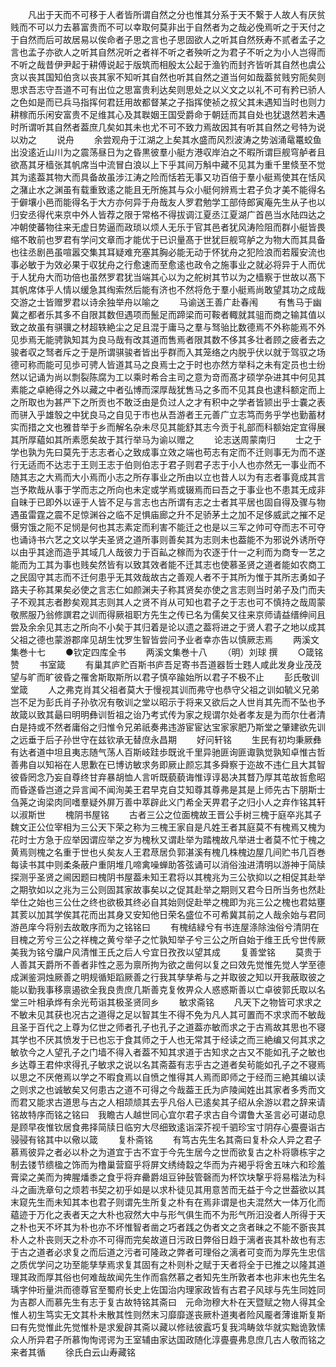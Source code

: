 <!-- { "loadSidebar": true } -->
　　凡出于天而不可移于人者皆所谓自然之分也惟其分系于天不繋于人故人有厌贫贱而不可以力去慕富贵而不可以幸取何莫非出于自然者为之哉必俛焉听之于天付之于自然而后可故居易以俟命者子思之言也子思固欲人之听其自然殀寿不贰者孟子之言也孟子亦欲人之听其自然况听之者祥不听之者殃听之为君子不听之为小人岂得而不听之哉昔伊尹起于耕傅说起于版筑而相殷太公起于渔钓而封齐皆听其自然也虞公贪以丧其国知伯贪以丧其家不知听其自然也听其自然之道当何如哉葢贫贱穷阨矣则思求吾志守吾道不可有出位之思富贵利达矣则思处之以义文之以礼不可有矜已骄人之色如是而已兵马指挥何君廷用故都督某之子指挥使祯之叔父其未遇知当时也则力耕稼而乐闲安富贵不足维其心及其聫姻王国受爵命于朝廷而其自处也犹退然若未遇时所谓听其自然者葢庶几矣如其未也尤不可不致力焉故因其有听其自然之号特为说以劝之
　　说舟
　　余尝观舟于江湖之上矣其水盛而风烈波涛之势汹涌鼋鼍蛟鱼出没逺近山川为之震荡昼日为之昏黒彼羣小艇方港収岸泊之不暇所谓巨舰穹舻者且欲髙其牙樯张其帆席当中流冒白浪以上下乎其间万斛中藏不见其为重千里倐至不觉其为逺葢其物大而具备故虽涉江涛之险而恬若无事又功百倍于羣小艇焉使其在恬风之潴止水之渊虽有载重致逺之能且无所施其与众小艇何辨焉士君子负才美不能得名于僻壤小邑而能得名于大方亦何异于舟哉友人罗君勉学工部侍郎寅庵先生从子也以归安丞得代来京中外人皆荐之限于常格不得拔调江夏丞江夏湖广首邑当水陆四达之冲朝使蕃物往来无虚日势逼而政琐以烦人无乐于官其邑者犹风涛险阻而群小艇皆畏缩不敢前也罗君有学问文章而才能优于已识量髙于世犹巨舰穹舻之为物大而其具备也往丞剧邑虽喧嚣交集其耳疑难充塞其胸必能无动于怀犹舟之犯险浪而若履安流也事必敏于为效必果于収犹舟之行愈速而至愈逺也政令之施事业之就必将异于人而优于人犹舟大而功倍也虽然罗君犹当端其心以为之舵树其节以为之樯察于世故以髙下其帆席体乎人情以缓急其绹索然后能有济也不然将危于羣小艇焉尚敢望其功之成哉交游之士皆赠罗君以诗余独举舟以喻之
　　马谕送王善广赴春闱
　　有售马于幽冀之都者乐其多不自限其数但遇项而鬛足而蹄梁而可鞍者輙就其驵而商之输其值以致之故虽有骐骥之材超轶絶尘之足且混于庸马之羣与驽骀比数德焉不外称能焉不外见歩焉无能骋孰知其为良马哉有改其道而售焉者限其数不侈其多壮者顾之疲者去之骏者収之驽者斥之于是所谓骐骏者皆出乎群而入其笼络之内脱乎伏以就于驾驭之场德可称而能可见歩可骋人皆道其马之良焉士之于时也亦然方举科之未有定员也士纷然以记诵为尚以剽裂陈腐为工以乘时希合主司之意为竒而髙才硕学杂进其中何见其素能之卓絶得之外以藏之中者弘博而深厚哉犹售马之多而不见其良也逮科额定而上之所取也为甚严下之所贡也不敢泛由是负过人之才有积中之学者皆颕出乎士嚢之表而骈入乎雄彀之中犹良马之自见于市也从吾游者王元善广立志笃而务乎学也勤蓄材实而措之文也雅昔举于乡而解名杂未尽见其能舒其志今贡于礼部而科额始定宜得展其所厚藴如其所素愿矣故于其行举马为谕以赠之
　　论志送周蒙南归
　　士之于学也孰为先曰莫先于志志者心之致成事立效之端也苟志有定而不迁则事无为而不遂行无适而不达志于王则王志于伯则伯志于君子则君子志于小人也亦然无一事业而不随其志之大焉而大小焉而小志之所存事业之所由以立也昔人以为有志者事竟成其言岂予欺哉从事于学而志之所向也未定或学焉或辍焉而曰吾之于事业也不患其无成非自昧于已即外以诬于人皆不足与言志也古所谓有志之士者其平居也固自得及骤与物遇虽雷霆之震不足惊渊谷之临不足惧庙廊之升不足骄茅土之加不足侈威武之摧不足慑穷饿之阨不足悯是何也其志素定而利害不能迁之也是以三军之帅可夺而志不可夺也诵诗书六艺之文以学夫圣贤之道所事则善矣其为志则未也葢能不为邪说外诱所夺以由乎其途而造乎其域几人哉彼力于百畆之稼而为农逐于什一之利而为商专一艺之能而为工其为事也贱矣然皆有以致其效者能不迁其志也使慕圣贤之道者能如农商工之民固守其志而不迁何患乎无其效哉故古之善观人者不于其所为惟于其所志勇如子路夫子称其果矣必使之言志仁如颜渊夫子称其贤矣亦使之言志则当时弟子及门而夫子不观其志者尠矣观其志则其人之贤不肖从可知也君子之于志也可不慎持之哉周蒙敬熈服乃翁修譔君之训而得厥祖职方先生之传已名为儒矣又往来京师请益缙绅间且尝及余余见其志之所向不小矣于其归着是论以遗之葢将进之于贤人君子之地以成其父祖之德也蒙游郡庠见胡生忱罗生智皆尝问予业者幸亦告以慎厥志焉
　　两溪文集巻十七
　　●钦定四库全书
　　两溪文集巻十八
　　（明）刘球 撰
　　○箴铭赞
　　书室箴
　　有巢其庐贮百斯书庐吾足寄书吾道器哲士韪人咸此发身业茂茂望与旷而旷彼昏之罹舍斯取斯所以君子慎卒踰始所以君子不极不止
　　彭氏敬训堂箴
　　人之弗克肖其父祖者莫大于慢视其训而弗守也恭守父祖之训如毓义兄弟岂不足为彭氏肖子孙欤况有敬训之堂以昭示于将来又欲后之人世肖其先而不坠也予故箴以致其朂曰明明彝训哲祖之诒乃考式传为家之规谓尔处者孝友是为而尔仕者清白是持或不然者庸俗之归惟令兄弟祇奏弗违游宦宦达宝家家肥乃斯堂之肇建欲先训之远垂于后子孙世守在兹钦承无替庶永昌期
　　好问轩铭
　　生民有初均秉厥彝有达者道中坦且夷志随气荡人百斯岐跬歩既讹千里异驰匪询匪诹孰觉孰知卓惟古哲善弗自以知裕在人思歉在已博访敏求务即厥止颜忘其多舜察于迩故不违仁且大其智彼昏罔念乃妄自尊终甘弃暴胡恤人言听既藐藐诲惟谆谆曷决其瞀乃厚其芚故哲愈昭而昏遂昏岂道之异言闻不闻洵美王君早克自艾知尊其尊弗是其是上师先古下朋斯士刍荛之询梁肉同嗜羣疑外屏万善中萃辟此义门希全天畀君子之归小人之弃作铭其轩以淑斯世
　　槐阴书屋铭
　　古者三公之位面槐故王晋公手树三槐于庭卒兆其子魏文正公位宰相为三公天下荣之称为三槐王家自是凡姓王者其庭莫不有槐焉又槐为花时士方急于应举因谓应举之岁为槐秋又谓赴举为踏槐故凡举进士者莫不忙于槐之黄焉则槐之名重于世也乆矣友人王君荩居负郭湛溪有槐几株槐边屋几间贮书几百巻每读书其中则柔条蔽户重阴堆几啼禽噪蝉助答弦诵可以消俗浊进清明以游神于简牍探测乎圣贤之阃因题曰槐阴书屋葢未知王君将以其槐兆为三公欤抑以之相促其赴举之期欤如以之兆为三公则固其家故事矣以之促其赴举之期则又君今日所当务也然赴举仕之始也三公仕之终也欲极其终必自其始则促赴举之槐即为兆三公之槐也君姑壅其荄以加其学俟其花而出其身又安知他日荣名盛位不可希冀其前之人哉余始与君同游邑庠今将别去故敢序而为之铭铭曰
　　有槐结緑兮有书连屋涤除浊俗兮清阴在目槐之芳兮三公之祥槐之黄兮举子之忙孰知举子兮三公之所自始于维王氏兮世传厥美我为铭兮牖户风清惟王氏之后人兮宜日孜孜以望其成
　　复善堂铭
　　莫贵于人善其天爵所不善者非性之恶为禀所拘为欲之凿何以复之曰效先觉惟先觉人学至德成渊鉴洞烛厥善之明规循矩蹈厥善之行我其孳孳希与之并取彼之知以开我蔽取彼之能以勤我事移禀遏欲全我良贵庶几斯善克复攸畀众人惑惑斯善以亡卓彼郭氏取以名堂三叶相承烨有余光苟诣其极圣贤同乡
　　敏求斋铭
　　凡天下之物皆可求求之不敏未见其获也况古之道得之足以智其生不得不免为凡人其可置而不求求而不敏哉且圣于百代之上尊为亿世之师者孔子也孔子之道葢亦敏而求之于古焉故其思也不寝其学也不厌其愤发于已也忘于食其师之于人也无常其于经读之而三絶编又何其求之敏欤今之人望孔子之门墙不得入者葢不知其求道于古知求之古又不能如孔子之敏也乡达尊王君仲求得孔子敏求之说以名其斋葢有志乎古之道者矣茍能如孔子之不寝焉以思之不厌倦焉以学之不暇食焉以自愤之惟得其人焉而即师之于经而三絶其编以读之则求之也诚敏矣又何患古之道不可得之今哉葢王氏为庐陵闻姓出其家者多秀而文而君又能求古道思与古之人相颉颃其去乎凡俗人已逺矣其子绍从余游以君之辞来请铭故特序而铭之铭曰　我瞻古人越世同心宜尔君子求古自今谓鲁大圣言必可谌动息是顾早夜惟钦居食弗择简牍日临穷大尽细致逺诣深芥视千驷珍宝寸阴存心亹亹诣古骎骎有铭其中以儆以箴
　　复朴斋铭
　　有笃古先生名其斋曰复朴众人异之君子慕焉彼异之者必以朴之为道宜于古不宜于今先生居今之世而欲复古之朴将隳栋宇之制去镂节缋楹之饰而为橹巢营窟乎将屏文绣绮縠之华而为卉褐乎将舍五味六和珍羞膏梁之美而为捭腥燔黍之食乎将弃罍爵俎豆钟鼔管磬而为杯饮块撃乎将易楷法为科斗之画洗章句之烦若书契之初乎如是以求朴徒见其用意苦而无益于今之世葢欲以其末窥先生而未知其本也君子则谓先生所复之朴有在焉非谓是也夫混然大一体万化而藴迹于万化之表者天之大朴也寂然大中与形气俱生而不为形气所汨没者人所得于天之朴也天不坏其为朴也亦不坏惟智者凿之巧者践之伪者文之贪者昧之不能不斵丧其朴人之朴丧则天之朴亦不可得而完矣故道日污政日弊俗日趋于漓者丧其朴故也有志于古之道者必求复之而后道之污者可隆政之弊者可理俗之漓者可变而为厚先生忠信之质优学问之功至能孳孳焉求复其固有之朴则朴之赋于天者将全于已推之以隆其道理其政而厚其俗也何难哉故闻先生作而翕然慕之者知先生所敦者本也非末也先生名瑀字仲珩量洪而德尊官至蜀府长史上佐国治内理家政皆有古君子风球与先生同姓同为吉郡人而慕先生有志于复古故特铭其斋曰　元命沕穆大朴在天暨赋之物人得其全惟人初生笃实无文其朴未散其性则然末习靡靡遂丧厥朴道夷者险风龎者薄谁斯复斯曰有先觉惟此先觉惟朴是求爰辟其斋以藏以修祛彼蠧巧复我鸿畴敛华就实黜诡敦愫众人所异君子所慕恂恂谔谔为王室辅由家达国政随化淳亹亹弗息庶几古人敬而铭之来者其循
　　徐氏白云山寿藏铭
